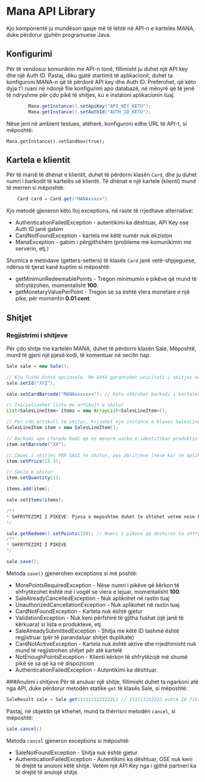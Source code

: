 
# Mana API Library

Kjo komponentë ju mundëson qasje më të lehtë në API-n e 
kartelës MANA, duke përdorur gjuhën programuese Java.


## Konfigurimi
Për të vendosur komunikim me API-n tonë, fillimisht ju duhet një API key dhe një Auth ID. Pastaj, diku gjatë startimit të aplikacionit, duhet ta konfiguroni MANA-n që të përdorë API key dhe Auth ID. Preferohet, që këto dyja t'i ruani në ndonjë file konfigurimi apo databazë, në mënyrë që të jenë të ndryshme për çdo pikë të shitjes, ku e instaloni aplikacionin tuaj.

```java
        Mana.getInstance().setApiKey("API_KEY_KETU");
        Mana.getInstance().setAuthId("AUTH_ID_KETU");
```

Nëse jeni në ambient testues, atëherë, konfiguroni edhe URL të API-t, si mëposhtë: 

`Mana.getInstance().setSandbox(true);
`

## Kartela e klientit
Për të marrë të dhënat e klientit, duhet të përdorni klasën `Card`, dhe ju duhet numri i barkodit të kartelës së klientit. Të dhënat e një kartele (klienti) mund të merren si mëposhtë:

```java
	Card card = Card.get("MANAxxxxx")
```

Kjo metodë gjeneron këto lloj exceptions, në raste të rrjedhave alternative: 

- AuthenticationFailedException - autentikimi ka dështuar, API Key ose Auth ID janë gabim
- CardNotFoundException - kartela me këtë numër nuk ekziston
- ManaException - gabim i përgjithshëm (probleme me komunikimin me serverin, etj.)

Shumica e metodave (getters-setters) të klasës `Card` janë vetë-shpjeguese, ndërsa të tjerat kanë kuptim si mëposhtë: 

- getMinimunRedeemablePoints - Tregon minimumin e pikëve që mund të shfrytëzohen, momentalisht **100**.
- getMonetaryValuePerPoint - Tregon se sa është vlera monetare e një pike, për momentin **0.01 cent**.

## Shitjet
### Regjistrimi i shitjeve

Për çdo shitje me kartelën MANA, duhet të përdorni klasën Sale. Mëposhtë, mund të gjeni një pjesë kodi, të komentuar në secilin hap.

```java
Sale sale = new Sale();

// Kjo fushë është opcionale. Me këtë garantohet uniciteti i shitjes në databazën tonë, në mënyrë që të mos regjistrohen shitje duplikate. Nëse nuk e plotësoni këtë fushë, libraria gjeneron një ID automatikisht në prapavijë.
sale.setId("XYZ");

sale.setCardBarcode("MANAxxxxxxx"); // Ketu shkruhet barkodi i karteles se klientit

// Inicializohet lista me artikujt e shitur
List<SalesLineItem> items = new ArrayList<SalesLineItem>();

// Per cdo artikull te shitur, krijohet nje instance e klases SalesLineItem
SalesLineItem item = new SalesLineItem();

// Barkodi apo cfaredo kodi qe ne menyre unike e identifikon produktin ne sistemin tuaj.
item.setBarcode("XX");

// Cmimi i shitjes PER SASI te shitur, pas zbritjeve (nese ka) te aplikuara
item.setPrice(15.3);

// Sasia e shitur
item.setQuantity(1);

items.add(item);

sale.setItems(items);

/**
* SHFRYTEZIMI I PIKEVE: Pjesa e meposhtme duhet te shtohet vetem nese klienti deshiron te shfrytezoje pike
*/

sale.getRedeem().setPoints(150); // Numri i pikeve qe deshiron ta shfrytezoje klienti
/**
* SHFRYTEZIMI I PIKEVE
*/

sale.save();
```

Metoda `save()` gjenerohen exceptions si më poshtë:

- MorePointsRequiredException - Nëse numri i pikëve që kërkon të shfrytëzohet është më i vogël se vlera e lejuar, momentalisht **100**.
- SaleAlreadyCancelledException - Nuk aplikohet në rastin tuaj
- UnauthorizedCancellationException - Nuk aplikohet në rastin tuaj
- CardNotFoundException - Kartela nuk është gjetur
- ValidationException - Nuk keni përfshirë të gjitha fushat (që janë të kërkuara) si lista e produkteve, etj.
- SaleAlreadySubmittedException - Shitja me këtë ID tashmë është regjistruar (për të parandaluar shitjet duplikate)
- CardNotActiveException - Kartela nuk është aktive dhe rrjedhimisht nuk mund të regjistrohen shitjet për atë kartelë
- NotEnoughPointsException - Klienti kërkon të shfrytëzojë më shumë pikë se sa që ka në dispozicion
- AuthenticationFailedException - Autentikimi ka dështuar.



###Anulimi i shitjeve
Për të anuluar një shitje, fillimisht duhet ta ngarkoni atë nga API, duke përdorur metodën statike `get` të klasës Sale, si mëposhtë: 

```java
SaleResult sale = Sale.get(111111222222L) // 111111222222 është ID fiktive
```
Pastaj, në objektin që kthehet, mund ta thërrisni metodën `cancel`, si mëposhtë: 

```java
sale.cancel()
```

Metoda `cancel` gjeneron exceptions si mëposhtë: 
- SaleNotFoundException - Shitja nuk është gjetur
- AuthenticationFailedException - Autentikimi ka dështuar, OSE nuk keni të drejtë ta anuloni këtë shitje. Vetëm një API Key nga i gjithë partneri ka të drejtë të anulojë shitje.

